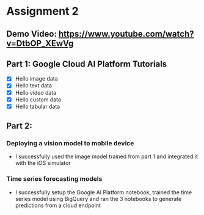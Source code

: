 # Assignment 2
## Demo Video: https://www.youtube.com/watch?v=DtbOP_XEwVg

## Part 1: Google Cloud AI Platform Tutorials
- [x] Hello image data
- [x] Hello text data
- [x] Hello video data
- [x] Hello custom data
- [x] Hello tabular data

## Part 2:
### Deploying a vision model to mobile device 
- I successfully used the image model trained from part 1 and integrated it with the iOS simulator 
### Time series forecasting models
- I successfully setup the Google AI Platform notebook, trained the time series model using BigQuery and ran the 3 notebooks to generate predictions from a cloud endpoint